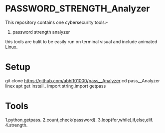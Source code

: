 # PASSWORD_STRENGTH_Analyzer

This repository contains one cybersecurity tools:-
1. password strength analyzer

this tools are bulit to be easily run on 
terminal visual and include animated
Linux.

# Setup
  git clone https://github.com/abhi101000/pass__Analyzer
  cd pass__Analyzer
  linex apt get install..
  import string,import getpass
  

# Tools
   1.python,getpass.
   2.count,check(password).
   3.loop(for,while),if,else,elif.
   4.strength.
